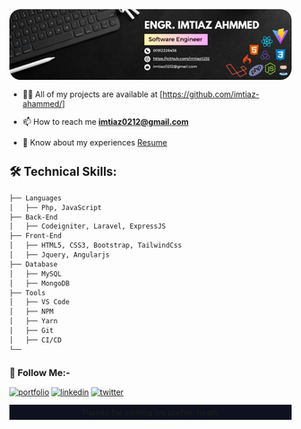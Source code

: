 <img src="./imtiaz.jpg" style="width: 100vw;border-radius: 20px" />

- 👨‍💻 All of my projects are available at [https://github.com/imtiaz-ahammed/]

- 📫 How to reach me **imtiaz0212@gmail.com**

- 📄 Know about my experiences [Resume](https://drive.google.com/file/d/1f_YG-ZKuBhOzDJidCqXLPZmKMptMU9lZ/view)


## 🛠️ Technical Skills:

```bash
├── Languages
│   ├── Php, JavaScript
├── Back-End
│   ├── Codeigniter, Laravel, ExpressJS
├── Front-End
│   ├── HTML5, CSS3, Bootstrap, TailwindCss
│   ├── Jquery, Angularjs
├── Database
│   ├── MySQL
│   ├── MongoDB
├── Tools
│   ├── VS Code
│   ├── NPM
│   ├── Yarn
│   ├── Git
│   ├── CI/CD
└──
```

### 🔗 Follow Me:-

[![portfolio](https://img.shields.io/badge/my_portfolio-000?style=for-the-badge&logo=ko-fi&logoColor=white)](https://www.linkedin.com/in/imtiaz-ahammed-23069b179/)
[![linkedin](https://img.shields.io/badge/linkedin-0A66C2?style=for-the-badge&logo=linkedin&logoColor=white)](https://www.linkedin.com/in/imtiaz-ahammed-23069b179/)
[![twitter](https://img.shields.io/badge/twitter-1DA1F2?style=for-the-badge&logo=twitter&logoColor=white)](https://x.com/imtiaz0212)

<p style="text-align: center!important;background: #0D1120;padding: 5px;font-weight:bold">Thanks for visiting my profile :heart:</p>

